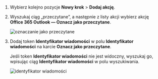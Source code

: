 1. Wybierz kolejno pozycje **Nowy krok** > **Dodaj akcję**.
2. Wyszukaj ciąg „przeczytane”, a następnie z listy akcji wybierz akcję **Office 365 Outlook — Oznacz jako przeczytane**.
   
    ![oznaczanie jako przeczytane](includes/media/email-triggers/email-triggers-5.png)
3. Dodaj token **Identyfikator wiadomości** w polu **Identyfikator wiadomości** na karcie **Oznacz jako przeczytane**.
   
     Jeśli token **Identyfikator wiadomości** nie jest widoczny, wyszukaj go, wpisując ciąg **Identyfikator wiadomości** w polu wyszukiwania.
   
    ![identyfikator wiadomości](includes/media/email-triggers/email-triggers-6.png)

